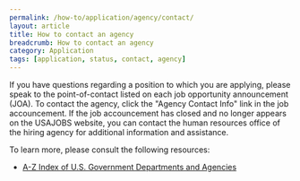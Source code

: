 ```yaml
---
permalink: /how-to/application/agency/contact/
layout: article
title: How to contact an agency
breadcrumb: How to contact an agency
category: Application
tags: [application, status, contact, agency]
---
```


If you have questions regarding a position to which you are applying, please speak to the point-of-contact listed on each job opportunity announcement (JOA). To contact the agency, click the "Agency Contact Info" link in the job accouncement. If the job accouncement has closed and no longer appears on the USAJOBS website, you can contact the human resources office of the hiring agency for additional information and assistance.

To learn more, please consult the following resources:

* [A-Z Index of U.S. Government Departments and Agencies](https://www.usa.gov/federal-agencies/a)
